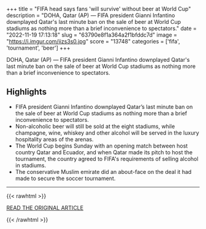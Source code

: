 +++
title = "FIFA head says fans 'will survive' without beer at World Cup"
description = "DOHA, Qatar (AP) — FIFA president Gianni Infantino downplayed Qatar's last minute ban on the sale of beer at World Cup stadiums as nothing more than a brief inconvenience to spectators."
date = "2022-11-19 17:13:18"
slug = "63790e8f1a364a2f1bfddc7d"
image = "https://i.imgur.com/iizs3s0.jpg"
score = "13748"
categories = ['fifa', 'tournament', 'beer']
+++

DOHA, Qatar (AP) — FIFA president Gianni Infantino downplayed Qatar's last minute ban on the sale of beer at World Cup stadiums as nothing more than a brief inconvenience to spectators.

## Highlights

- FIFA president Gianni Infantino downplayed Qatar’s last minute ban on the sale of beer at World Cup stadiums as nothing more than a brief inconvenience to spectators.
- Non-alcoholic beer will still be sold at the eight stadiums, while champagne, wine, whiskey and other alcohol will be served in the luxury hospitality areas of the arenas.
- The World Cup begins Sunday with an opening match between host country Qatar and Ecuador, and when Qatar made its pitch to host the tournament, the country agreed to FIFA's requirements of selling alcohol in stadiums.
- The conservative Muslim emirate did an about-face on the deal it had made to secure the soccer tournament.

---

{{< rawhtml >}}
  <p class="article-category">
    <a target="_blank" href="https://apnews.com/article/world-cup-soccer-sports-business-760c6bac905fc67a7bc23d67f9831e03">READ THE ORIGINAL ARTICLE</a>
  </p>
{{< /rawhtml >}}
